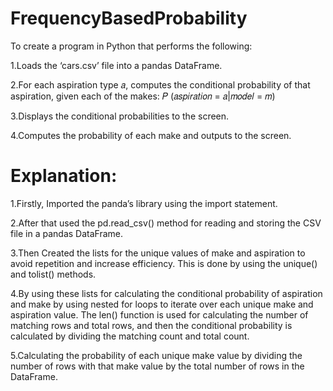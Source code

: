 # FrequencyBasedProbability

To create a program in Python that performs the following: 

1.Loads the ‘cars.csv’ file into a pandas DataFrame. 

2.For each aspiration type 𝑎, computes the conditional probability of that aspiration, given each of the makes: 𝑃 (𝑎𝑠𝑝𝑖𝑟𝑎𝑡𝑖𝑜𝑛 = 𝑎|𝑚𝑜𝑑𝑒𝑙 = 𝑚) 

3.Displays the conditional probabilities to the screen. 

4.Computes the probability of each make and outputs to the screen.

# Explanation:
1.Firstly, Imported the panda’s library using the import statement.

2.After that used the pd.read_csv() method for reading and storing the CSV file in a pandas DataFrame.

3.Then Created the lists for the unique values of make and aspiration to avoid repetition and increase efficiency. This is done by using the unique() and tolist() methods.

4.By using these lists for calculating the conditional probability of aspiration and make by using nested for loops to iterate over each unique make and aspiration value. The len() function is used for calculating the number of matching rows and total rows, and then the conditional probability is calculated by dividing the matching count and total count.

5.Calculating the probability of each unique make value by dividing the number of rows with that make value by the total number of rows in the DataFrame.

